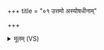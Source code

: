 +++
title = "०१ उत्तमो अस्योषधीनाम्"

+++
<details><summary>मूलम् (VS)</summary>

उ॑त्त॒मो अ॒स्योष॑धीनां॒ तव॑ वृ॒क्षा उ॑प॒स्तयः॑।  
उ॑प॒स्तिर॑स्तु॒ सो॒३॒॑स्माकं॒ यो अ॒स्माँ अ॑भि॒दास॑ति ॥
</details>